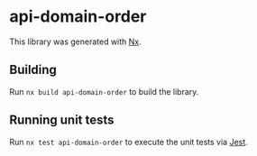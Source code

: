 # api-domain-order

This library was generated with [Nx](https://nx.dev).

## Building

Run `nx build api-domain-order` to build the library.

## Running unit tests

Run `nx test api-domain-order` to execute the unit tests via [Jest](https://jestjs.io).
